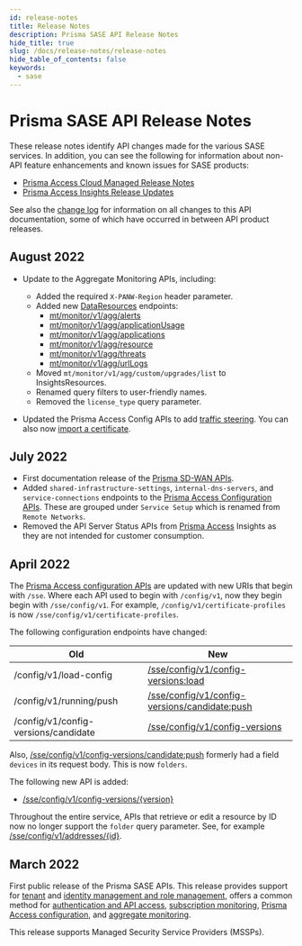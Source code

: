 ```yaml
---
id: release-notes
title: Release Notes
description: Prisma SASE API Release Notes 
hide_title: true
slug: /docs/release-notes/release-notes
hide_table_of_contents: false
keywords:
  - sase
---
```


# Prisma SASE API Release Notes

These release notes identify API changes made for the various SASE services. In addition, you can
see the following for information about non-API feature enhancements and known issues for SASE products:

* [Prisma Access Cloud Managed Release Notes](https://docs.paloaltonetworks.com/prisma/prisma-access/prisma-access-cloud-managed-release-notes/release-information)
* [Prisma Access Insights Release Updates](https://docs.paloaltonetworks.com/prisma/prisma-access/prisma-access-insights/insights/app-updates)

See also the [change log](/sase/docs/release-notes/changelog) for information on all changes to this API documentation, some of which have
occurred in between API product releases.


## August 2022

* Update to the Aggregate Monitoring APIs, including:

    * Added the required `X-PANW-Region` header parameter. 
    * Added new [DataResources](/sase/api/mt-monitor/dataresources) endpoints: 
        * [mt/monitor/v1/agg/alerts](/sase/api/mt-monitor/dataresources#operation/post-mt-monitor-v1-agg-alerts)
        * [mt/monitor/v1/agg/applicationUsage](/sase/api/mt-monitor/dataresources#operation/post-mt-monitor-v1-agg-applicationusage)
        * [mt/monitor/v1/agg/applications](/sase/api/mt-monitor/dataresources#operation/post-mt-monitor-v1-agg-applications)
        * [mt/monitor/v1/agg/resource](/sase/api/mt-monitor/dataresources#operation/post-mt-monitor-v1-agg-resource)
        * [mt/monitor/v1/agg/threats](/sase/api/mt-monitor/dataresources#operation/post-mt-monitor-v1-agg-threats)
        * [mt/monitor/v1/agg/urlLogs](/sase/api/mt-monitor/dataresources#operation/post-mt-monitor-v1-agg-urllogs)
    * Moved `mt/monitor/v1/agg/custom/upgrades/list` to InsightsResources.
    * Renamed query filters to user-friendly names.
    * Removed the `license_type` query parameter.

* Updated the Prisma Access Config APIs to add [traffic steering](/sase/api/prisma-access-config/traffic-steering).
You can also now [import a certificate](/sase/api/prisma-access-config/certificates#operation/post-sse-config-v1-certificates:import).

## July 2022

* First documentation release of the [Prisma SD-WAN APIs](/sase/docs/sdwan/sdwan).
* Added `shared-infrastructure-settings`, `internal-dns-servers`, and `service-connections`
  endpoints to the [Prisma Access Configuration APIs](/sase/api/prisma-access-config). These are
  grouped under `Service Setup` which is renamed from `Remote Networks`.
* Removed the API Server Status APIs from [Prisma Access](/sase/api/insights/1.0) Insights as they are not intended for
  customer consumption.


## April 2022

The [Prisma Access configuration APIs](/sase/docs/prisma-access-config/prisma-access-config) 
are updated with new URIs that begin with `/sse`. Where each API used to begin with `/config/v1`, now they begin
begin with `/sse/config/v1`. For example, `/config/v1/certificate-profiles` is now
`/sse/config/v1/certificate-profiles`.

The following configuration endpoints have changed:

| Old | New |
|------|-------------|
| /config/v1/load-config | [/sse/config/v1/config-versions:load](/sase/api/prisma-access-config/configuration-management#operation/post-sse-config-v1-config-versions:load) |
| /config/v1/running/push | [/sse/config/v1/config-versions/candidate:push](/sase/api/prisma-access-config/configuration-management#operation/post-sse-config-v1-config-versions-candidate:push) |
| /config/v1/config-versions/candidate | [/sse/config/v1/config-versions](/sase/api/prisma-access-config/configuration-management#operation/delete-sse-config-v1-config-versions) |

Also, [/sse/config/v1/config-versions/candidate:push](/sase/api/prisma-access-config/configuration-management#operation/post-sse-config-v1-config-versions-candidate:push)
formerly had a field `devices` in its request body. This is now `folders`. 

The following new API is added:

* [/sse/config/v1/config-versions/{version}](/sase/api/prisma-access-config/configuration-management#operation/get-sse-config-v1-config-versions-version)

Throughout the entire service, APIs that retrieve or edit a resource by ID now no longer support the
`folder` query parameter. See, for example [/sse/config/v1/addresses/{id}](/sase/api/prisma-access-config/addresses#operation/get-sse-config-v1-addresses-id).




## March 2022

First public release of the Prisma SASE APIs. This release provides support for 
[tenant](/sase/docs/tenant-service-groups) and 
[identity management and role management](/sase/docs/roles), 
offers a common method for 
[authentication and API access](/sase/docs/api-call), 
[subscription monitoring](/sase/api/subscription),
[Prisma Access configuration](/sase/docs/prisma-access-config/prisma-access-config), 
and [aggregate monitoring](/sase/docs/mt-monitor).

This release supports Managed Security Service Providers (MSSPs).

